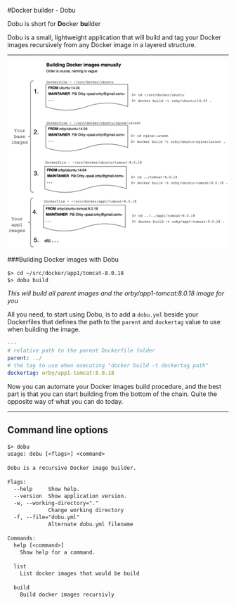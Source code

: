 #Docker builder - Dobu

Dobu is short for **Do**cker **bu**ilder

Dobu is a small, lightweight application that will build and tag your Docker images recursively from any Docker image in a layered structure.

---

![Screenshot](doc/screenshots/manual-docker-build.png)

###Building Docker images with Dobu
```
$> cd ~/src/docker/app1/tomcat-8.0.18
$> dobu build
```

*This will build all parent images and the orby/app1-tomcat:8.0.18 image for you*

All you need, to start using Dobu, is to add a `dobu.yml` beside your Dockerfiles that defines the path to the `parent` and `dockertag` value to use when building the image.

```yaml
---
# relative path to the parent Dockerfile folder
parent: ../
# the tag to use when executing "docker build -t dockertag path"
dockertag: orby/app1-tomcat:8.0.18
```

Now you can automate your Docker images build procedure, and the best part is that you can start building from the bottom of the chain. Quite the opposite way of what you can do today.

---
## Command line options
```
$> dobu
usage: dobu [<flags>] <command>

Dobu is a recursive Docker image builder.

Flags:
  --help     Show help.
  --version  Show application version.
  -w, --working-directory="."  
             Change working directory
  -f, --file="dobu.yml"  
             Alternate dobu.yml filename

Commands:
  help [<command>]
    Show help for a command.

  list
    List docker images that would be build

  build
    Build docker images recursivly

```
